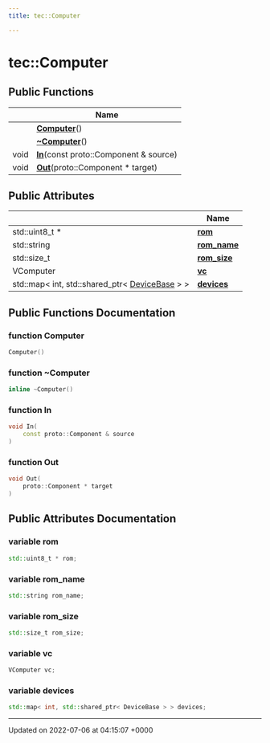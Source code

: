 ```yaml
---
title: tec::Computer

---
```


# tec::Computer





## Public Functions

|                | Name           |
| -------------- | -------------- |
| | **[Computer](/engine/Classes/structtec_1_1_computer/#function-computer)**() |
| | **[~Computer](/engine/Classes/structtec_1_1_computer/#function-~computer)**() |
| void | **[In](/engine/Classes/structtec_1_1_computer/#function-in)**(const proto::Component & source) |
| void | **[Out](/engine/Classes/structtec_1_1_computer/#function-out)**(proto::Component * target) |

## Public Attributes

|                | Name           |
| -------------- | -------------- |
| std::uint8_t * | **[rom](/engine/Classes/structtec_1_1_computer/#variable-rom)**  |
| std::string | **[rom_name](/engine/Classes/structtec_1_1_computer/#variable-rom-name)**  |
| std::size_t | **[rom_size](/engine/Classes/structtec_1_1_computer/#variable-rom-size)**  |
| VComputer | **[vc](/engine/Classes/structtec_1_1_computer/#variable-vc)**  |
| std::map< int, std::shared_ptr< [DeviceBase](/engine/Classes/structtec_1_1_device_base/) > > | **[devices](/engine/Classes/structtec_1_1_computer/#variable-devices)**  |

## Public Functions Documentation

### function Computer

```cpp
Computer()
```


### function ~Computer

```cpp
inline ~Computer()
```


### function In

```cpp
void In(
    const proto::Component & source
)
```


### function Out

```cpp
void Out(
    proto::Component * target
)
```


## Public Attributes Documentation

### variable rom

```cpp
std::uint8_t * rom;
```


### variable rom_name

```cpp
std::string rom_name;
```


### variable rom_size

```cpp
std::size_t rom_size;
```


### variable vc

```cpp
VComputer vc;
```


### variable devices

```cpp
std::map< int, std::shared_ptr< DeviceBase > > devices;
```


-------------------------------

Updated on 2022-07-06 at 04:15:07 +0000